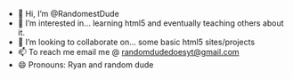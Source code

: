 - 👋 Hi, I’m @RandomestDude
- 👀 I’m interested in... learning html5 and eventually teaching others about it.
- 💞️ I’m looking to collaborate on... some basic html5 sites/projects
- 📫 To reach me email me @ randomdudedoesyt@gmail.com
- 😄 Pronouns: Ryan and random dude

<!---
RandomestDude/RandomestDude is a ✨ special ✨ repository because its `README.md` (this file) appears on your GitHub profile.
You can click the Preview link to take a look at your changes.
--->
